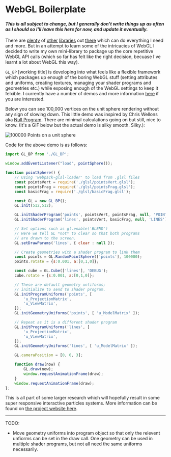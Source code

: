 # WebGL Boilerplate

#### _This is all subject to change, but I generally don't write things up as often as I should so I'll leave this here for now, and update it eventually._

There are [plenty](https://github.com/greggman/twgl.js) of [other](https://github.com/skeeto/igloojs) [libraries](https://threejs.org/) out [there](https://github.com/yiwenl/Alfrid) which can do everything I need and more. But in an attempt to learn some of the intricacies of WebGL I decided to write my own mini-library to package up the core repetitive WebGL API calls (which so far has felt like the right decision, becuase I've learnt a lot about WebGL this way). 

`GL_BP` [working title] is developing into what feels like a flexible framework which packages up enough of the boring WebGL stuff (setting attributes and uniforms, creating textures, managing your shader programs and geometries etc.) while exposing enough of the WebGL settings to keep it felxible. I currently have a number of demos and more information [here][cci-vis-env] if you are interested.

Below you can see 100,000 vertices on the unit sphere rendering without any sign of slowing down. This little demo was inspired by Chris Wellons aka [Null Program](https://nullprogram.com/blog/2013/06/10/). There are minimal calculations going on but still, nice to know. (It's a GIF below but the actual demo is silky smooth. Silky.):

![100000 Points on a unit sphere](./images/100000points.gif)

Code for the above demo is as follows:

```javascript
import GL_BP from './GL_BP';

window.addEventListener("load", pointSphere());

function pointSphere() {
    // Using 'webpack-glsl-loader' to load from .glsl files
    const pointsVert = require('./glsl/pointsVert.glsl');
    const pointsFrag = require('./glsl/pointsFrag.glsl');
    const basicFrag = require('./glsl/basicFrag.glsl');

    const GL = new GL_BP();
    GL.init(512,512);

    GL.initShaderProgram('points', pointsVert, pointsFrag, null, 'POINTS');
    GL.initShaderProgram('lines', pointsVert, basicFrag, null, 'LINES');

    // Set options such as gl.enable('BLEND')
    // Here we tell GL *not* to clear so that both programs
    // are drawn to the screen.
    GL.setDrawParams('lines', { clear : null });

    // Create geometries with a shader program to link them
    const points = GL.RandomPointSphere(['points'], 100000);
    points.rotate = {s:0.001, a:[0,1,0]};

    const cube = GL.Cube(['lines'], 'DEBUG');
    cube.rotate = {s:0.001, a:[0,1,0]};

    // These are default geometry unfiforms;
    // initialize to send to shader program.
    GL.initProgramUniforms('points', [
        'u_ProjectionMatrix',
        'u_ViewMatrix',
    ]);
    GL.initGeometryUniforms('points', [ 'u_ModelMatrix' ]);

    // Repeat as it is a different shader program
    GL.initProgramUniforms('lines', [
        'u_ProjectionMatrix',
        'u_ViewMatrix',
    ]);
    GL.initGeometryUniforms('lines', [ 'u_ModelMatrix' ]);

    GL.cameraPosition = [0, 0, 3];

    function draw(now) {
        GL.draw(now);
        window.requestAnimationFrame(draw);
    }
    window.requestAnimationFrame(draw);
};
```

This is all part of some larger research which will hopefully result in some super responsive interactive particles systems. More information can be found on [the project website here][cci-vis-env].

---

TODO:

- Move geometry uniforms into program object so that only the relevent unfiorms can be set in the draw call. One geometry can be used in multiple shader programs, but not all need the same uniforms necessarily.

[cci-vis-env]: https://joshmurr.github.io/cci-vis-env/


